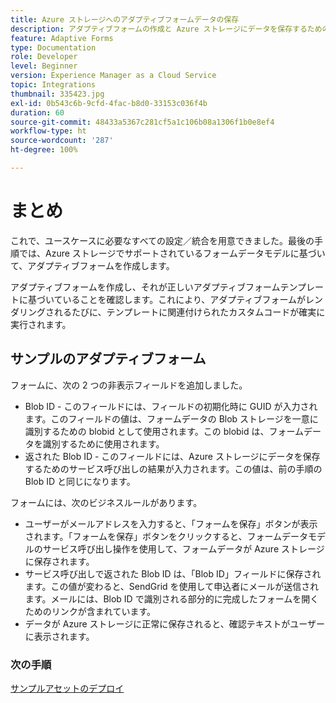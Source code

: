 ```yaml
---
title: Azure ストレージへのアダプティブフォームデータの保存
description: アダプティブフォームの作成と Azure ストレージにデータを保存するための設定
feature: Adaptive Forms
type: Documentation
role: Developer
level: Beginner
version: Experience Manager as a Cloud Service
topic: Integrations
thumbnail: 335423.jpg
exl-id: 0b543c6b-9cfd-4fac-b8d0-33153c036f4b
duration: 60
source-git-commit: 48433a5367c281cf5a1c106b08a1306f1b0e8ef4
workflow-type: ht
source-wordcount: '287'
ht-degree: 100%

---
```


# まとめ

これで、ユースケースに必要なすべての設定／統合を用意できました。最後の手順では、Azure ストレージでサポートされているフォームデータモデルに基づいて、アダプティブフォームを作成します。

アダプティブフォームを作成し、それが正しいアダプティブフォームテンプレートに基づいていることを確認します。これにより、アダプティブフォームがレンダリングされるたびに、テンプレートに関連付けられたカスタムコードが確実に実行されます。

## サンプルのアダプティブフォーム

フォームに、次の 2 つの非表示フィールドを追加しました。

* Blob ID - このフィールドには、フィールドの初期化時に GUID が入力されます。このフィールドの値は、フォームデータの Blob ストレージを一意に識別するための blobid として使用されます。この blobid は、フォームデータを識別するために使用されます。
* 返された Blob ID - このフィールドには、Azure ストレージにデータを保存するためのサービス呼び出しの結果が入力されます。この値は、前の手順の Blob ID と同じになります。

フォームには、次のビジネスルールがあります。

* ユーザーがメールアドレスを入力すると、「フォームを保存」ボタンが表示されます。「フォームを保存」ボタンをクリックすると、フォームデータモデルのサービス呼び出し操作を使用して、フォームデータが Azure ストレージに保存されます。
* サービス呼び出しで返された Blob ID は、「Blob ID」フィールドに保存されます。この値が変わると、SendGrid を使用して申込者にメールが送信されます。メールには、Blob ID で識別される部分的に完成したフォームを開くためのリンクが含まれています。
* データが Azure ストレージに正常に保存されると、確認テキストがユーザーに表示されます。

### 次の手順

[サンプルアセットのデプロイ](./deploy-sample-assets.md)
